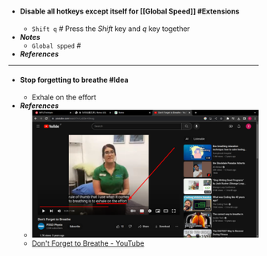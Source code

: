 - #### Disable all hotkeys except itself for [[Global Speed]] #Extensions
	- `Shift q` # Press the *Shift* key and *q* key together
- ***Notes***
	- `Global spped` #
- ***References***
- ---
- #### Stop forgetting to breathe #Idea
	- Exhale on the effort
- ***References***
	- ![image.png](../assets/image_1670376973969_0.png)
	- [Don't Forget to Breathe - YouTube](https://www.youtube.com/watch?v=LxD3e-K9vug)